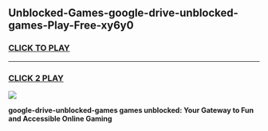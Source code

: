 
## Unblocked-Games-google-drive-unblocked-games-Play-Free-xy6y0
<h3>
<a href="https://premium76.site?title=google-drive-unblocked-games&ref=18A1">CLICK TO PLAY</a></h3>
<hr>

<h3>
<a href="https://premium76.site?title=google-drive-unblocked-games&ref=18A1">CLICK 2 PLAY</a>
  
</h3>

<a href="https://premium76.site?title=google-drive-unblocked-games&ref=18A1"><img src="https://clearcache.store/games.png"></a>


**google-drive-unblocked-games games unblocked: Your Gateway to Fun and Accessible Online Gaming**

